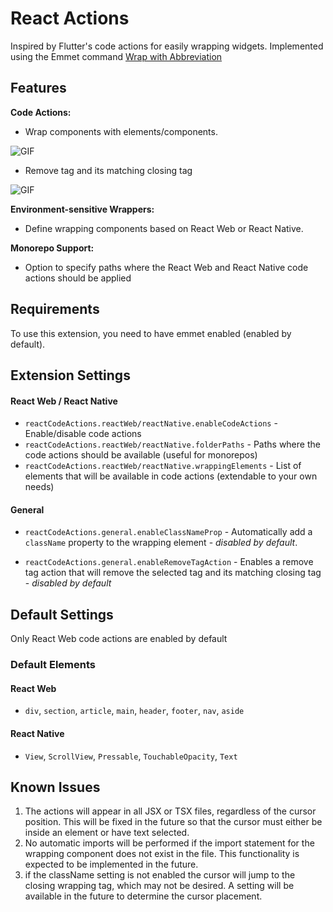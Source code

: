 # React Actions

Inspired by Flutter's code actions for easily wrapping widgets. Implemented using the Emmet command [Wrap with Abbreviation](https://docs.emmet.io/actions/wrap-with-abbreviation/)

## Features

**Code Actions:**

- Wrap components with elements/components.

![GIF](https://github.com/kgni/React-Code-Actions/assets/84397151/de30238a-48b4-481a-8688-9b2442a1858f)

- Remove tag and its matching closing tag

![GIF](https://github.com/kgni/React-Code-Actions/assets/84397151/a043a1ff-fadd-406a-9834-913df86e6032)

**Environment-sensitive Wrappers:**

- Define wrapping components based on React Web or React Native.

**Monorepo Support:**

- Option to specify paths where the React Web and React Native code actions should be applied

## Requirements

To use this extension, you need to have emmet enabled (enabled by default).

## Extension Settings

#### React Web / React Native

- `reactCodeActions.reactWeb/reactNative.enableCodeActions` - Enable/disable code actions
- `reactCodeActions.reactWeb/reactNative.folderPaths` - Paths where the code actions should be available (useful for monorepos)
- `reactCodeActions.reactWeb/reactNative.wrappingElements` - List of elements that will be available in code actions (extendable to your own needs)

#### General

- `reactCodeActions.general.enableClassNameProp` - Automatically add a `className` property to the wrapping element - _disabled by default_.

- `reactCodeActions.general.enableRemoveTagAction` - Enables a remove tag action that will remove the selected tag and its matching closing tag - _disabled by default_

## Default Settings

Only React Web code actions are enabled by default

### Default Elements

#### React Web

- `div`, `section`, `article`, `main`, `header`, `footer`, `nav`, `aside`

#### React Native

- `View`, `ScrollView`, `Pressable`, `TouchableOpacity`, `Text`

## Known Issues

1. The actions will appear in all JSX or TSX files, regardless of the cursor position. This will be fixed in the future so that the cursor must either be inside an element or have text selected.
2. No automatic imports will be performed if the import statement for the wrapping component does not exist in the file. This functionality is expected to be implemented in the future.
3. if the className setting is not enabled the cursor will jump to the closing wrapping tag, which may not be desired. A setting will be available in the future to determine the cursor placement.
